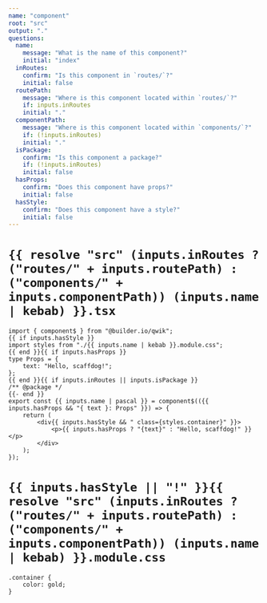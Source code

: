 ```yaml
---
name: "component"
root: "src"
output: "."
questions:
  name:
    message: "What is the name of this component?"
    initial: "index"
  inRoutes:
    confirm: "Is this component in `routes/`?"
    initial: false
  routePath:
    message: "Where is this component located within `routes/`?"
    if: inputs.inRoutes
    initial: "."
  componentPath:
    message: "Where is this component located within `components/`?"
    if: (!inputs.inRoutes)
    initial: "."
  isPackage:
    confirm: "Is this component a package?"
    if: (!inputs.inRoutes)
    initial: false
  hasProps:
    confirm: "Does this component have props?"
    initial: false
  hasStyle:
    confirm: "Does this component have a style?"
    initial: false
---
```


# `{{ resolve "src" (inputs.inRoutes ? ("routes/" + inputs.routePath) : ("components/" + inputs.componentPath)) (inputs.name | kebab) }}.tsx`

```
import { component$ } from "@builder.io/qwik";
{{ if inputs.hasStyle }}
import styles from "./{{ inputs.name | kebab }}.module.css";
{{ end }}{{ if inputs.hasProps }}
type Props = {
	text: "Hello, scaffdog!";
};
{{ end }}{{ if inputs.inRoutes || inputs.isPackage }}
/** @package */
{{- end }}
export const {{ inputs.name | pascal }} = component$(({{ inputs.hasProps && "{ text }: Props" }}) => {
	return (
		<div{{ inputs.hasStyle && " class={styles.container}" }}>
			<p>{{ inputs.hasProps ? "{text}" : "Hello, scaffdog!" }}</p>
		</div>
	);
});

```

# `{{ inputs.hasStyle || "!" }}{{ resolve "src" (inputs.inRoutes ? ("routes/" + inputs.routePath) : ("components/" + inputs.componentPath)) (inputs.name | kebab) }}.module.css`

```
.container {
	color: gold;
}

```
